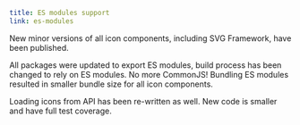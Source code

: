 ```yaml
title: ES modules support
link: es-modules
```

New minor versions of all icon components, including SVG Framework, have been published.

All packages were updated to export ES modules, build process has been changed to rely on ES modules. No more CommonJS! Bundling ES modules resulted in smaller bundle size for all icon components.

Loading icons from API has been re-written as well. New code is smaller and have full test coverage.
